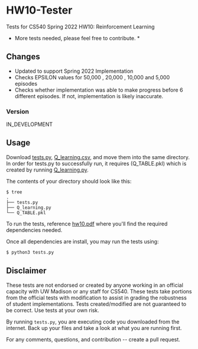 # HW10-Tester

Tests for CS540 Spring 2022 HW10: Reinforcement Learning
* More tests needed, please feel free to contribute. *

## Changes
 - Updated to support Spring 2022 Implementation
 - Checks EPSILON values for 50,000 , 20,000 , 10,000 and 5,000 episodes
 - Checks whether implementation was able to make progress before 6 different episodes. If not, implementation is likely inaccurate. 
 
### Version 
  IN_DEVELOPMENT

## Usage

Download [tests.py](tests.py), [Q_learning.csv](Q_learning.py), and move them into the same directory. In order for tests.py to successfully run, it requires (Q_TABLE.pkl) which is created by running [Q_learning.py](Q_learning.py). 

The contents of your directory should look like this:

```shell
$ tree
.
├── tests.py
├── Q_learning.py
└── Q_TABLE.pkl
```

To run the tests, reference [hw10.pdf](hw10.pdf) where you'll find the required dependencies needed.

Once all dependencies are install, you may run the tests using:

```python
$ python3 tests.py
```
## Disclaimer

These tests are not endorsed or created by anyone working in an official capacity with UW Madison or any staff for CS540. These tests take portions from the official tests with modification to assist in grading the robustness of student implementations. Tests created/modified are not guaranteed to be correct. Use tests at your own risk. 

By running `tests.py`, you are executing code you downloaded from the internet. Back up your files and take a look at what you are running first.

For any comments, questions, and contribution -- create a pull request.
